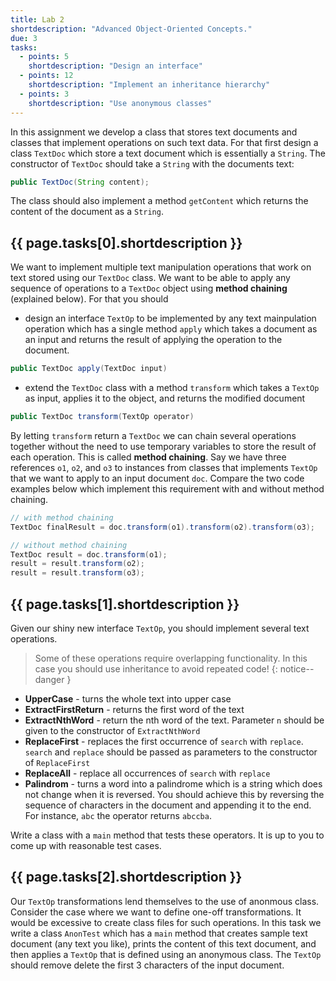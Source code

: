 ```yaml
---
title: Lab 2
shortdescription: "Advanced Object-Oriented Concepts."
due: 3
tasks:
  - points: 5
    shortdescription: "Design an interface"
  - points: 12
    shortdescription: "Implement an inheritance hierarchy"
  - points: 3
    shortdescription: "Use anonymous classes"
---
```


In this assignment we develop a class that stores text documents and classes that implement operations on such text data. For that first design a class `TextDoc` which store a text document which is essentially a `String`. The constructor of `TextDoc` should take a `String` with the documents text:

~~~java
public TextDoc(String content);
~~~

The class should also implement a method `getContent` which returns the content of the document as a `String`.


## {{ page.tasks[0].shortdescription }}

We want to implement multiple text manipulation operations that work on text stored using our `TextDoc` class. We want to be able to apply any sequence of operations to a `TextDoc` object using **method chaining** (explained below). For that you should

* design an interface `TextOp` to be implemented by any text mainpulation operation which has a single method `apply` which takes a document as an input and returns the result of applying the operation to the document.
```java
public TextDoc apply(TextDoc input)
```
* extend the `TextDoc` class with a method `transform` which takes a `TextOp` as input, applies it to the object, and returns the modified document
```java
public TextDoc transform(TextOp operator)
```

By letting `transform` return a `TextDoc` we can chain several operations together without the need to use temporary variables to store the result of each operation. This is called **method chaining**. Say we have three references `o1`, `o2`, and `o3` to instances from classes that implements `TextOp` that we want to apply to an input document `doc`. Compare the two code examples below which  implement this requirement with and without method chaining.

```java
// with method chaining
TextDoc finalResult = doc.transform(o1).transform(o2).transform(o3);

// without method chaining
TextDoc result = doc.transform(o1);
result = result.transform(o2);
result = result.transform(o3);
```

## {{ page.tasks[1].shortdescription }}

Given our shiny new interface `TextOp`, you should implement several text operations.

>Some of these operations require overlapping functionality. In this case you should use inheritance to avoid repeated code!
{: notice--danger }

* **UpperCase** - turns the whole text into upper case
* **ExtractFirstReturn** - returns the first word of the text
* **ExtractNthWord** - return the nth word of the text. Parameter `n` should be given to the constructor of `ExtractNthWord`
* **ReplaceFirst** - replaces the first occurrence of `search` with `replace`. `search` and `replace` should be passed as parameters to the constructor of `ReplaceFirst`
* **ReplaceAll** - replace all occurrences of `search` with `replace`
* **Palindrom** - turns a word into a palindrome which is a string which does not change when it is reversed. You should achieve this by reversing the sequence of characters in the document and appending it to the end. For instance, `abc` the operator returns `abccba`.

Write a class with a  `main` method that tests these operators. It is up to you to come up with reasonable test cases.

## {{ page.tasks[2].shortdescription }}

Our `TextOp` transformations lend themselves to the use of anonmous class. Consider the case where we want to define one-off transformations. It would be excessive to create class files for such operations.
In this task we write a class `AnonTest` which has a `main` method that creates sample text document (any text you like), prints the content of this text document, and then applies a `TextOp` that is defined using an anonymous class.
The `TextOp` should remove delete the first 3 characters of the input document.
